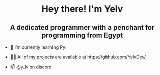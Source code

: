 <h1 align="center"> Hey there! I'm Yelv </h1>
<h2 align="center"> A dedicated programmer with a penchant for programming from Egypt </h2>

- 🌱 I’m currently learning Py!
  
- 👨‍💻 All of my projects are available at https://github.com/YelvDev/
  
- 📫 @y_lv on discord

